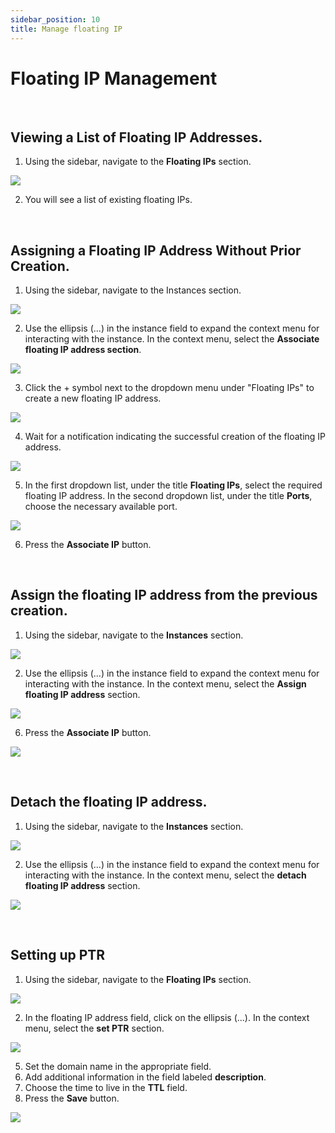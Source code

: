 ```yaml
---
sidebar_position: 10
title: Manage floating IP
---
```



# Floating IP Management


<br />

## Viewing a List of Floating IP Addresses.
1. Using the sidebar, navigate to the **Floating IPs** section.

![](../img/en/floating-ip/1.png)

2. You will see a list of existing floating IPs.


<br />

## Assigning a Floating IP Address Without Prior Creation.
1. Using the sidebar, navigate to the Instances section.

![](../img/en/floating-ip/16.png)

2. Use the ellipsis (...) in the instance field to expand the context menu for interacting with the instance.
In the context menu, select the **Associate floating IP address section**.

![](../img/en/floating-ip/13.png)

3. Click the + symbol next to the dropdown menu under "Floating IPs" to create a new floating IP address.

![](../img/en/floating-ip/17.png)

4. Wait for a notification indicating the successful creation of the floating IP address.

![](../img/en/floating-ip/6.png)

5. In the first dropdown list, under the title **Floating IPs**, select the required floating IP address.
In the second dropdown list, under the title **Ports**, choose the necessary available port.

![](../img/en/floating-ip/12.png)

6.  Press the **Associate IP** button.


<br />

## Assign the floating IP address from the previous creation.
1. Using the sidebar, navigate to the **Instances** section.


![](../img/en/floating-ip/16.png)

2. Use the ellipsis (...) in the instance field to expand the context menu for interacting with the instance. In the context menu, select the **Assign floating IP address** section.

![](../img/en/floating-ip/4.png)

6. Press the **Associate IP** button.

![](../img/en/floating-ip/12.png)


<br />

## Detach the floating IP address.
1. Using the sidebar, navigate to the **Instances** section.

![](../img/en/floating-ip/16.png)

2. Use the ellipsis (...) in the instance field to expand the context menu for interacting with the instance. In the context menu, select the **detach floating IP address** section.

![](../img/en/floating-ip/13.png)


<br />

## Setting up PTR
1. Using the sidebar, navigate to the **Floating IPs** section.

![](../img/en/floating-ip/1.png)

2. In the floating IP address field, click on the ellipsis (...). In the context menu, select the **set PTR** section.

![](../img/en/floating-ip/14.png)

5. Set the domain name in the appropriate field.
6. Add additional information in the field labeled **description**.
7. Choose the time to live in the **TTL** field.
8. Press the **Save** button.

![](../img/en/floating-ip/15.png)

